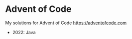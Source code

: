 # Advent of Code
My solutions for Advent of Code https://adventofcode.com
<ul>
  <li>2022: Java</li>
 </ul>
